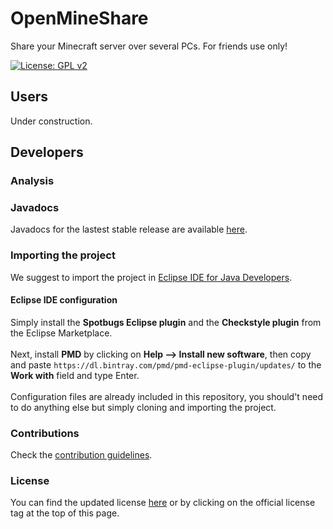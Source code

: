 # OpenMineShare
Share your Minecraft server over several PCs. For friends use only!
 
[![License: GPL v2](https://img.shields.io/badge/License-GPL%20v2-blue.svg)](https://www.gnu.org/licenses/old-licenses/gpl-2.0.en.html)


## Users
Under construction.

## Developers


### Analysis


### Javadocs
Javadocs for the lastest stable release are available [here](https://leospyke96.github.io/OpenMineShare-javadoc).

### Importing the project
We suggest to import the project in [Eclipse IDE for Java Developers](https://www.eclipse.org/downloads/packages/release/2019-06/r/eclipse-ide-java-developers).

#### Eclipse IDE configuration
Simply install the **Spotbugs Eclipse plugin** and the **Checkstyle plugin** from the Eclipse Marketplace.
<br/><br/>
Next, install **PMD**  by clicking on **Help --> Install new software**, then copy and paste ```https://dl.bintray.com/pmd/pmd-eclipse-plugin/updates/``` to the **Work with** field and type Enter.
<br/><br/>
Configuration files are already included in this repository, you should't need to do anything else but simply cloning and importing the project.

### Contributions
Check the [contribution guidelines](https://github.com/Martinocom/OpenMineShare/blob/master/CONTRIBUTING.md).
 
### License
You can find the updated license [here](https://github.com/Martinocom/OpenMineShare/blob/master/LICENSE) or by clicking on the official license tag at the top of this page.
